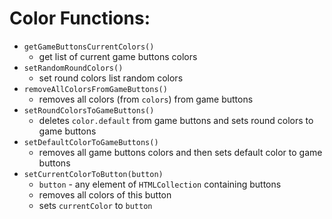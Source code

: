 # Color Functions:
- `getGameButtonsCurrentColors()`
  - get list of current game buttons colors
- `setRandomRoundColors()`
  - set round colors list random colors
- `removeAllColorsFromGameButtons()`
  - removes all colors (from `colors`) from game buttons
- `setRoundColorsToGameButtons()`
  - deletes `color.default` from game buttons and sets round colors to game buttons
- `setDefaultColorToGameButtons()`
  - removes all game buttons colors and then sets default color to game buttons
- `setCurrentColorToButton(button)`
  - `button` - any element of `HTMLCollection` containing buttons
  - removes all colors of this button
  - sets `currentColor` to `button`